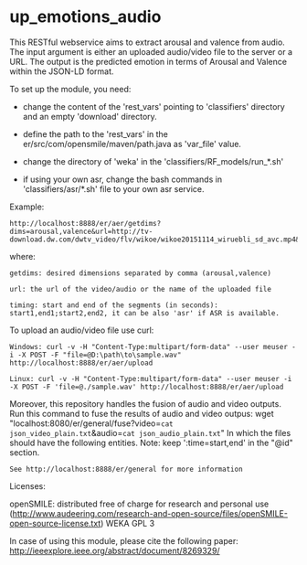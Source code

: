 # up_emotions_audio
This RESTful webservice aims to extract arousal and valence from audio.
The input argument is either an uploaded audio/video file to the server or a URL. The output is the predicted emotion in terms of Arousal and Valence within the JSON-LD format.

To set up the module, you need:

- change the content of the 'rest_vars' pointing to 'classifiers' directory and an empty 'download' directory.

- define the path to the 'rest_vars' in the er/src/com/opensmile/maven/path.java as 'var_file' value.

- change the directory of 'weka' in the 'classifiers/RF_models/run_*.sh'

- if using your own asr, change the bash commands in 'classifiers/asr/*.sh' file to your own asr service.

Example:

    http://localhost:8888/er/aer/getdims?dims=arousal,valence&url=http://tv-download.dw.com/dwtv_video/flv/wikoe/wikoe20151114_wiruebli_sd_avc.mp4&timing=9,15;147,152

where:

    getdims: desired dimensions separated by comma (arousal,valence)

    url: the url of the video/audio or the name of the uploaded file

    timing: start and end of the segments (in seconds): start1,end1;start2,end2, it can be also 'asr' if ASR is available.


To upload an audio/video file use curl:

    Windows: curl -v -H "Content-Type:multipart/form-data" --user meuser -i -X POST -F "file=@D:\path\to\sample.wav" http://localhost:8888/er/aer/upload

    Linux: curl -v -H "Content-Type:multipart/form-data" --user meuser -i -X POST -F 'file=@./sample.wav' http://localhost:8888/er/aer/upload

Moreover, this repository handles the fusion of audio and video outputs.
Run this command to fuse the results of audio and video outpus: 
 wget "localhost:8080/er/general/fuse?video=`cat json_video_plain.txt`&audio=`cat json_audio_plain.txt`"
 In which the files should have the following entities. 
Note: keep ':time=start,end' in the "@id" section.

    See http://localhost:8888/er/general for more information


Licenses:

openSMILE:
    distributed free of charge for research and personal use (http://www.audeering.com/research-and-open-source/files/openSMILE-open-source-license.txt)
    WEKA
    GPL 3

In case of using this module, please cite the following paper:
http://ieeexplore.ieee.org/abstract/document/8269329/
